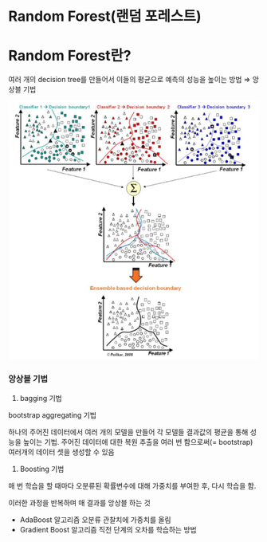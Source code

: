 # Random Forest(랜덤 포레스트)

# Random Forest란?

여러 개의 decision tree를 만들어서 이들의 평균으로 예측의 성능을 높이는 방법 ⇒ 앙상블 기법

![Untitled](Random%20Forest(%E1%84%85%E1%85%A2%E1%86%AB%E1%84%83%E1%85%A5%E1%86%B7%20%E1%84%91%E1%85%A9%E1%84%85%E1%85%A6%E1%84%89%E1%85%B3%E1%84%90%E1%85%B3)%207d149d25e7254808b15ef0b3aa618328/Untitled.png)

### 앙상블 기법

1. bagging 기법

bootstrap aggregating 기법

하나의 주어진 데이터에서 여러 개의 모델을 만들어 각 모델들 결과값의 평균을 통해 성능을 높이는 기법. 주어진 데이터에 대한 복원 추출을 여러 번 함으로써(= bootstrap) 여러개의 데이터 셋을 생성할 수 있음

1. Boosting 기법

매 번 학습을 할 때마다 오분류된 확률변수에 대해 가중치를 부여한 후, 다시 학습을 함.

이러한 과정을 반복하며 매 결과를 앙상블 하는 것

- AdaBoost 알고리즘
오분류 관찰치에 가중치를 올림
- Gradient Boost 알고리즘
직전 단계의 오차를 학습하는 방법